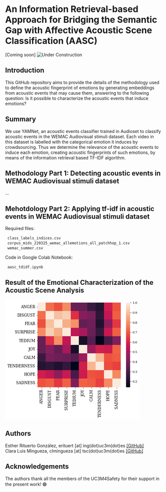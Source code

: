 # An Information Retrieval-based Approach for Bridging the Semantic Gap with Affective Acoustic Scene Classification (AASC)

[Coming soon]
![Under Construction](https://freerangestock.com/sample/112995/website-under-construction.jpg)

## Introduction
This GitHub repository aims to provide the details of the methodology used to define the acoustic fingerprint of emotions by generating embeddings from acoustic
events that may cause them, answering to the following question: Is it possible to characterize the acoustic events that induce emotions? 

## Summary
We use YAMNet, an acoustic events classifier trained in Audioset to classify acoustic events in the WEMAC Audiovisual stimuli dataset. Each video in this dataset is labelled with the categorical emotion it induces by crowdsourcing. Thus we determine the relevance of the acoustic events to induce each emotion, creating acoustic fingerprints of such emotions, by means of the information retrieval based
TF-IDF algorithm. 

## Methodology Part 1: Detecting acoustic events in WEMAC Audiovisual stimuli dataset

...

## Mehotdology Part 2: Applying tf-idf in acoustic events in WEMAC Audiovisual stimuli dataset

Required files: 
```
 class_labels_indices.csv
 corpus_mids_220325_wemac_allemotions_all_patchhop_1.csv
 wemac_summer.csv 
```

Code in Google Colab Notebook:
```
 aasc_tdidf.ipynb
```
## Result of the Emotional Characterization of the Acoustic Scene Analysis
![Heatmap of emotion embeddings](https://github.com/erituert/acoustic_information_retrieval/blob/main/imgs/heatmap_emotions.png)

## Authors
Esther Rituerto González, erituert [at] ing(dot)uc3m(dot)es <a href="https://github.com/erituert/">[GitHub]</a> <br />
Clara Luis Mingueza, clmingueza [at] tsc(dot)uc3m(dot)es <a href="https://github.com/clm-empatia">[GitHub]</a> <br />

## Acknowledgements 
The authors thank all the members of the UC3M4Safety for their support in the present work! 🟣
